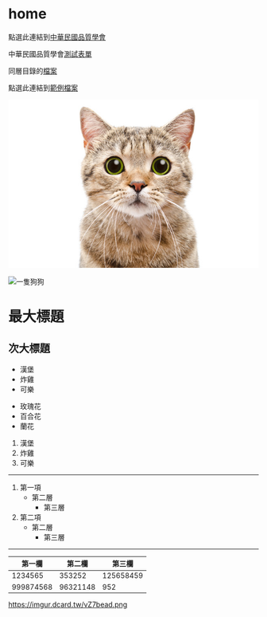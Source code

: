 # home

點選此連結到[中華民國品質學會](http://www.csq.org.tw/mp.asp)

中華民國品質學會[測試表單](https://forms.gle/v4zL3DVc54HH8c7H8)


同層目錄的[檔案](注意事項)


點選此連結到[範例檔案](docs/範例檔案.docx)

![倉庫內圖片](image/cat.jpg)


![一隻狗狗](https://i2.wp.com/www.spaceadvisor.com/blog/wp-content/uploads/2018/08/animal-corgi-dog-58997.jpg)

# 最大標題
## 次大標題

- 漢堡
- 炸雞
- 可樂


* 玫瑰花
* 百合花
* 蘭花

1. 漢堡
2. 炸雞
3. 可樂


-------
1. 第一項
   * 第二層
     * 第三層
2. 第二項
   * 第二層
     * 第三層
-------
|第一欄|第二欄|第三欄|
|---|---|---|
|1234565|353252|125658459|
|999874568|96321148|952|

https://imgur.dcard.tw/vZ7bead.png
